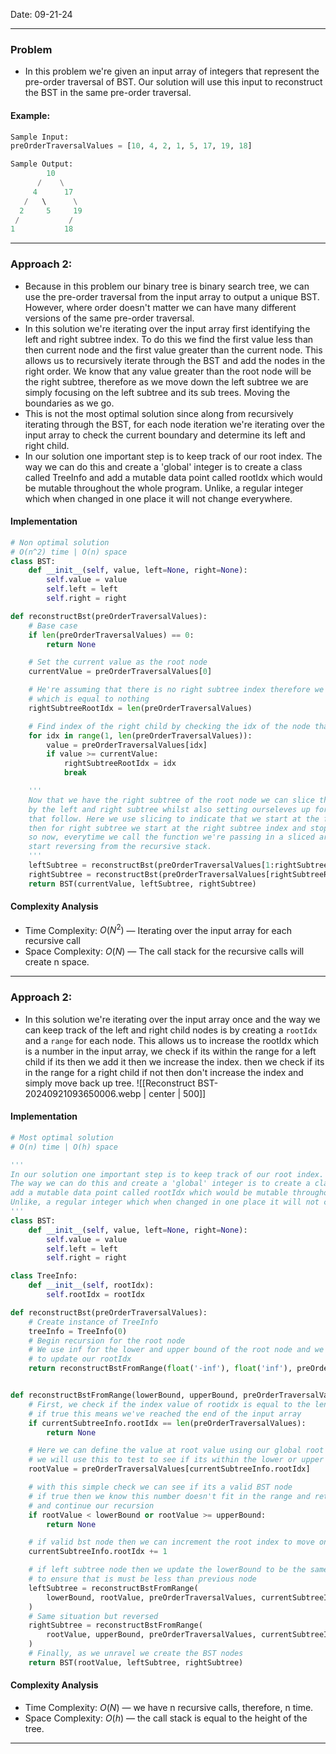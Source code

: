 Date: 09-21-24

---
### Problem

- In this problem we're given an input array of integers that represent the pre-order traversal of BST. Our solution will use this input to reconstruct the BST in the same pre-order traversal. 

#### Example:

```python
Sample Input:
preOrderTraversalValues = [10, 4, 2, 1, 5, 17, 19, 18]

Sample Output:
        10 
      /    \
     4      17
   /   \      \
  2     5     19
 /           /
1           18
```

---
### Approach 2: 

- Because in this problem our binary tree is binary search tree, we can use the pre-order traversal from the input array to output a unique BST. However, where order doesn't matter we can have many different versions of the same pre-order traversal. 
- In this solution we're iterating over the input array first identifying the left and right subtree index. To do this we find the first value less than then current node and the first value greater than the current node. This allows us to recursively iterate through the BST and add the nodes in the right order. We know that any value greater than the root node will be the right subtree, therefore as we move down the left subtree we are simply focusing on the left subtree and its sub trees. Moving the boundaries as we go. 
- This is not the most optimal solution since along from recursively iterating through the BST, for each node iteration we're iterating over the input array to check the current boundary and determine its left and right child. 
- In our solution one important step is to keep track of our root index. The way we can do this and create a 'global' integer is to create a class called TreeInfo and add a mutable data point called rootIdx which would be mutable throughout the whole program. Unlike, a regular integer which when changed in one place it will not change everywhere.
#### Implementation

```python
# Non optimal solution 
# O(n^2) time | O(n) space
class BST:
    def __init__(self, value, left=None, right=None):
        self.value = value
        self.left = left
        self.right = right

def reconstructBst(preOrderTraversalValues): 
    # Base case
    if len(preOrderTraversalValues) == 0:
        return None

    # Set the current value as the root node
    currentValue = preOrderTraversalValues[0]

    # He're assuming that there is no right subtree index therefore we just set it to the len
    # which is equal to nothing
    rightSubtreeRootIdx = len(preOrderTraversalValues)

    # Find index of the right child by checking the idx of the node that is greater than the current node
    for idx in range(1, len(preOrderTraversalValues)):
        value = preOrderTraversalValues[idx]
        if value >= currentValue:
            rightSubtreeRootIdx = idx
            break

    '''
    Now that we have the right subtree of the root node we can slice the array
    by the left and right subtree whilst also setting ourseleves up for the 'root' nodes
    that follow. Here we use slicing to indicate that we start at the first index and stop at the right subtree index
    then for right subtree we start at the right subtree index and stop at the end of the array
    so now, everytime we call the function we're passing in a sliced array until we've reached a none value and
    start reversing from the recursive stack.
    '''
    leftSubtree = reconstructBst(preOrderTraversalValues[1:rightSubtreeRootIdx])
    rightSubtree = reconstructBst(preOrderTraversalValues[rightSubtreeRootIdx:])
    return BST(currentValue, leftSubtree, rightSubtree)
```

#### Complexity Analysis

- Time Complexity: $O(N^2)$ — Iterating over the input array for each recursive call
- Space Complexity: $O(N)$ — The call stack for the recursive calls will create n space. 

---
### Approach 2: 

- In this solution we're iterating over the input array once and the way we can keep track of the left and right child nodes is by creating a `rootIdx` and a `range` for each node. This allows us to increase the rootIdx which is a number in the input array, we check if its within the range for a left child if its then we add it then we increase the index. then we check if its in the range for a right child if not then don't increase the index and simply move back up tree. 
  ![[Reconstruct BST-20240921093650006.webp | center | 500]]
  
#### Implementation

```python
# Most optimal solution
# O(n) time | O(h) space

'''
In our solution one important step is to keep track of our root index.
The way we can do this and create a 'global' integer is to create a class called TreeInfo and 
add a mutable data point called rootIdx which would be mutable throughout the whole program. 
Unlike, a regular integer which when changed in one place it will not change everywhere.
'''
class BST:
    def __init__(self, value, left=None, right=None):
        self.value = value
        self.left = left
        self.right = right

class TreeInfo:
    def __init__(self, rootIdx):
        self.rootIdx = rootIdx

def reconstructBst(preOrderTraversalValues):
    # Create instance of TreeInfo
    treeInfo = TreeInfo(0)
    # Begin recursion for the root node
    # We use inf for the lower and upper bound of the root node and we pass in treeInfo to be able
    # to update our rootIdx
    return reconstructBstFromRange(float('-inf'), float('inf'), preOrderTraversalValues, treeInfo)


def reconstructBstFromRange(lowerBound, upperBound, preOrderTraversalValues, currentSubtreeInfo):
    # First, we check if the index value of rootidx is equal to the len of the input array
    # if true this means we've reached the end of the input array
    if currentSubtreeInfo.rootIdx == len(preOrderTraversalValues):
        return None

    # Here we can define the value at root value using our global root idx
    # we will use this to test to see if its within the lower or upper bound
    rootValue = preOrderTraversalValues[currentSubtreeInfo.rootIdx]

    # with this simple check we can see if its a valid BST node
    # if true then we know this number doesn't fit in the range and return None, so to not increase the root index
    # and continue our recursion
    if rootValue < lowerBound or rootValue >= upperBound:
        return None

    # if valid bst node then we can increment the root index to move on the next node
    currentSubtreeInfo.rootIdx += 1

    # if left subtree node then we update the lowerBound to be the same but update the upper bound with root value
    # to ensure that is must be less than previous node
    leftSubtree = reconstructBstFromRange(
        lowerBound, rootValue, preOrderTraversalValues, currentSubtreeInfo
    )
    # Same situation but reversed
    rightSubtree = reconstructBstFromRange(
        rootValue, upperBound, preOrderTraversalValues, currentSubtreeInfo
    )
    # Finally, as we unravel we create the BST nodes
    return BST(rootValue, leftSubtree, rightSubtree)
```

#### Complexity Analysis

- Time Complexity: $O(N)$ — we have n recursive calls, therefore, n time.
- Space Complexity: $O(h)$ — the call stack is equal to the height of the tree. 

---
 